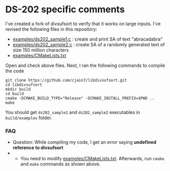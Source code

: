 # DS-202 specific comments

I've created a fork of divsufsort to verify that it works on large inputs. I've revised the following files in this repository:
* [examples/ds202_sample1.c](examples/ds202_sample1.c) : create and print SA of text "abracadabra"
* [examples/ds202_sample2.c](examples/ds202_sample2.c) : create SA of a randomly generated text of size 150 million characters
* [examples/CMakeLists.txt](examples/CMakeLists.txt) 

Open and check above files. Next, I ran the following commands to compile the code
```
git clone https://github.com/cjain7/libdivsufsort.git
cd libdivsufsort
mkdir build
cd build
cmake -DCMAKE_BUILD_TYPE="Release" -DCMAKE_INSTALL_PREFIX=$PWD ..
make
```

You should get `ds202_sample1` and `ds202_sample2` executables in `build/examples` folder.

### FAQ

- Question: While compiling my code, I get an error saying **undefined reference to divsufsort**
- - You need to modify [examples/CMakeLists.txt](examples/CMakeLists.txt). Afterwards, run `cmake` and `make` commands as shown above.

